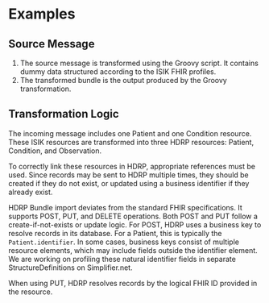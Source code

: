# Examples

## Source Message

1. The source message is transformed using the Groovy script. It contains dummy data structured according to the ISIK FHIR profiles.
2. The transformed bundle is the output produced by the Groovy transformation.

## Transformation Logic

The incoming message includes one Patient and one Condition resource. These ISIK resources are transformed into three HDRP resources: 
Patient, Condition, and Observation.

To correctly link these resources in HDRP, appropriate references must be used. Since records may be sent to HDRP multiple times, 
they should be created if they do not exist, or updated using a business identifier if they already exist.

HDRP Bundle import deviates from the standard FHIR specifications. It supports POST, PUT, and DELETE operations.
Both POST and PUT follow a create-if-not-exists or update logic. For POST, HDRP uses a business key to resolve records in its database. 
For a Patient, this is typically the `Patient.identifier`. In some cases, business keys consist of multiple resource elements, 
which may include fields outside the identifier element. We are working on profiling these natural identifier fields in separate
StructureDefinitions on Simplifier.net.

When using PUT, HDRP resolves records by the logical FHIR ID provided in the resource.